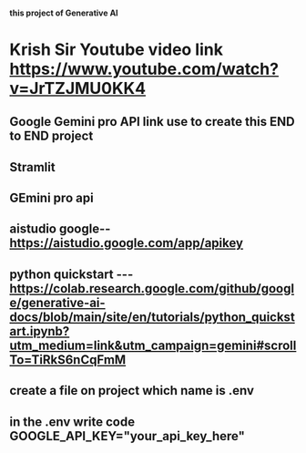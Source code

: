 #### this project of Generative AI 

# Krish Sir Youtube video link https://www.youtube.com/watch?v=JrTZJMU0KK4

## Google Gemini pro API link use to create this  END to END project 
 ## Stramlit
 ## GEmini pro api
 ##  aistudio google--    https://aistudio.google.com/app/apikey
 ##  python quickstart --- https://colab.research.google.com/github/google/generative-ai-docs/blob/main/site/en/tutorials/python_quickstart.ipynb?utm_medium=link&utm_campaign=gemini#scrollTo=TiRkS6nCqFmM

 ## create a file on project which name is .env 
   ## in the .env write code GOOGLE_API_KEY="your_api_key_here"
   
